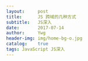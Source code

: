 ```yaml
---
layout:     post
title:      JS 跨域的几种方式
subtitle:   JS深入
date:       2017-07-14
author:     Ywg
header-img: img/home-bg-o.jpg
catalog:    true
tags: JavaScript JS深入
---
```


``` 

``` 

